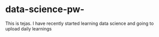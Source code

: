 # data-science-pw-
This is tejas. I have recently started learning data science and going to upload  daily learnings

